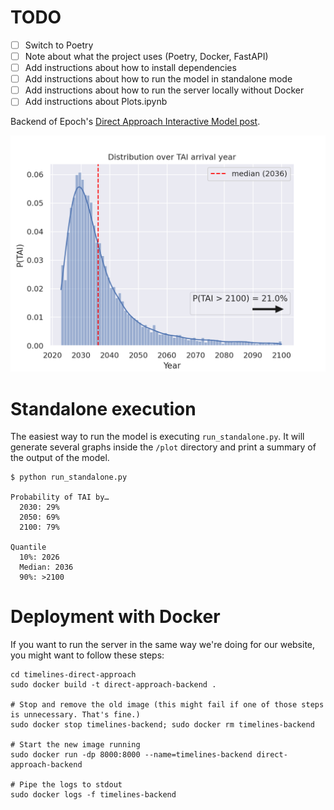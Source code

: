 # TODO
  - [ ] Switch to Poetry
  - [ ] Note about what the project uses (Poetry, Docker, FastAPI)
  - [ ] Add instructions about how to install dependencies
  - [ ] Add instructions about how to run the model in standalone mode
  - [ ] Add instructions about how to run the server locally without Docker
  - [ ] Add instructions about Plots.ipynb

Backend of Epoch's [Direct Approach Interactive Model post](https://epochai.org/blog/direct-approach-interactive-model).

![Sample TAI plot](doc/sample_tai_dist.png)

# Standalone execution

The easiest way to run the model is executing `run_standalone.py`. It will generate several graphs inside the `/plot` directory and print a summary of the output of the model.

```
$ python run_standalone.py

Probability of TAI by…
  2030: 29%
  2050: 69%
  2100: 79%

Quantile
  10%: 2026
  Median: 2036
  90%: >2100
```

# Deployment with Docker

If you want to run the server in the same way we're doing for our website, you might want to follow these steps:

```
cd timelines-direct-approach
sudo docker build -t direct-approach-backend .

# Stop and remove the old image (this might fail if one of those steps is unnecessary. That's fine.)
sudo docker stop timelines-backend; sudo docker rm timelines-backend

# Start the new image running
sudo docker run -dp 8000:8000 --name=timelines-backend direct-approach-backend

# Pipe the logs to stdout
sudo docker logs -f timelines-backend
```
